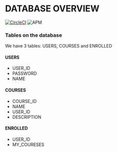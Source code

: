 # DATABASE OVERVIEW 
[![CircleCI](https://circleci.com/gh/Lindokuhle777/Short-Courses.svg?style=svg)](https://app.circleci.com/pipelines/github/Lindokuhle777)
![APM](https://img.shields.io/apm/v/npm)

### Tables on the database
We have 3 tables: USERS, COURSES and ENROLLED

#### USERS 
* USER_ID
* PASSWORD
* NAME

#### COURSES
* COURSE_ID
* NAME
* USER_ID
* DESCRIPTION 

#### ENROLLED 
* USER_ID
* MY_COURESES
